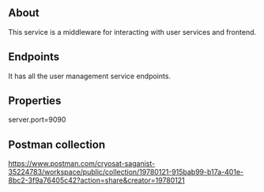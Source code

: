 ## About
This service is a middleware for interacting with user services and frontend.
## Endpoints
It has all the user management service endpoints.
## Properties
server.port=9090 <br>
## Postman collection
https://www.postman.com/cryosat-saganist-35224783/workspace/public/collection/19780121-915bab99-b17a-401e-8bc2-3f9a76405c42?action=share&creator=19780121
